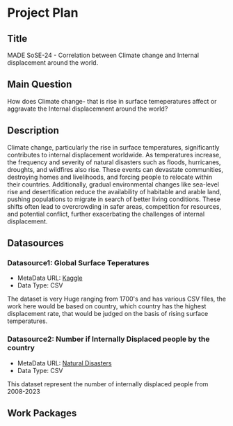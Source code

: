 # Project Plan

## Title
<!-- Give your project a short title. -->
MADE SoSE-24 - Correlation between Climate change and Internal displacement around the world.

## Main Question

<!-- Think about one main question you want to answer based on the data. -->
How does Climate change- that is rise in surface temeperatures affect or aggravate the Internal displacemnent around the world?
## Description

<!-- Describe your data science project in max. 200 words. Consider writing about why and how you attempt it. -->

Climate change, particularly the rise in surface temperatures, significantly contributes to internal displacement worldwide. As temperatures increase, the frequency and severity of natural disasters such as floods, hurricanes, droughts, and wildfires also rise. These events can devastate communities, destroying homes and livelihoods, and forcing people to relocate within their countries. Additionally, gradual environmental changes like sea-level rise and desertification reduce the availability of habitable and arable land, pushing populations to migrate in search of better living conditions. These shifts often lead to overcrowding in safer areas, competition for resources, and potential conflict, further exacerbating the challenges of internal displacement.

## Datasources

<!-- Describe each datasources you plan to use in a section. Use the prefix "DatasourceX" where X is the id of the datasource. -->

### Datasource1: Global Surface Teperatures
* MetaData URL: [Kaggle](https://www.kaggle.com/datasets/berkeleyearth/climate-change-earth-surface-temperature-data)
* Data Type: CSV

The dataset is very Huge ranging from 1700's and has various CSV files, the work here would be based on country, which country has the highest displacement rate, that would be judged on the basis of rising surface temperatures.

### Datasource2: Number if Internally Displaced people by the country
* MetaData URL: [Natural Disasters](https://ourworldindata.org/natural-disasters)
* Data Type: CSV

This dataset represent the number of internally displaced people from 2008-2023

## Work Packages

